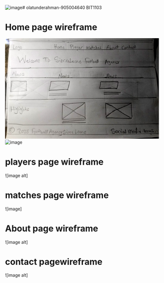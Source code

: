 <img width="703" height="450" alt="image" src="https://github.com/user-attachments/assets/edbb4bb3-9d8e-42b1-a5c8-fec1978b29af" /># olatunderahman-905004640
BIT1103
# Home page wireframe
![image alt](https://github.com/Olatunde2025/olatunderahman-905004640/blob/d5e4aa2c19ad1f859574a219f79d521d337b9c0a/hand%20draw%20sketch.jpg)
![image]()

# players page wireframe 
![image alt]
# matches page wireframe
![image]
# About page wireframe
![image alt]

# contact pagewireframe
![image alt]
